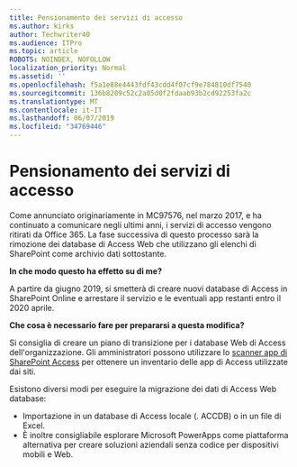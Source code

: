 ```yaml
---
title: Pensionamento dei servizi di accesso
ms.author: kirks
author: Techwriter40
ms.audience: ITPro
ms.topic: article
ROBOTS: NOINDEX, NOFOLLOW
localization_priority: Normal
ms.assetid: ''
ms.openlocfilehash: f5a1e88e4443fdf43cdd4f07cf9e784810df7540
ms.sourcegitcommit: 136b8209c52c2a05d0f2fdaab93b2cd92253fa2c
ms.translationtype: MT
ms.contentlocale: it-IT
ms.lasthandoff: 06/07/2019
ms.locfileid: "34769446"
---
```

# <a name="access-services-retirement"></a>Pensionamento dei servizi di accesso

Come annunciato originariamente in MC97576, nel marzo 2017, e ha continuato a comunicare negli ultimi anni, i servizi di accesso vengono ritirati da Office 365. La fase successiva di questo processo sarà la rimozione dei database di Access Web che utilizzano gli elenchi di SharePoint come archivio dati sottostante.

**In che modo questo ha effetto su di me?**

A partire da giugno 2019, si smetterà di creare nuovi database di Access in SharePoint Online e arrestare il servizio e le eventuali app restanti entro il 2020 aprile.

**Che cosa è necessario fare per prepararsi a questa modifica?**

Si consiglia di creare un piano di transizione per i database Web di Access dell'organizzazione. Gli amministratori possono utilizzare lo [scanner app di SharePoint Access](https://github.com/SharePoint/PnP-Tools/tree/master/Solutions/SharePoint.AccessApp.Scanner) per ottenere un inventario delle app di Access utilizzate dai siti. 

Esistono diversi modi per eseguire la migrazione dei dati di Access Web database:

- Importazione in un database di Access locale (. ACCDB) o in un file di Excel.
- È inoltre consigliabile esplorare Microsoft PowerApps come piattaforma alternativa per creare soluzioni aziendali senza codice per dispositivi mobili e Web.